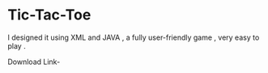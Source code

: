 # Tic-Tac-Toe
I designed it using XML and JAVA , a fully user-friendly game , very easy to play .

Download Link-
